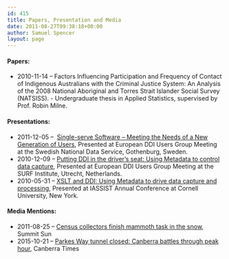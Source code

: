 ```yaml
---
id: 415
title: Papers, Presentation and Media
date: 2011-08-27T09:38:18+00:00
author: Samuel Spencer
layout: page
---
```

#### Papers:

  * 2010-11-14 &#8211; Factors Influencing Participation and Frequency of Contact of Indigenous Australians with the Criminal Justice System: An Analysis of the 2008 National Aboriginal and Torres Strait Islander Social Survey (NATSISS). - Undergraduate thesis in Applied Statistics, supervised by Prof. Robin Milne.

#### Presentations:

  * 2011-12-05 &#8211;  [Single-serve Software &#8211; Meeting the Needs of a New Generation of Users](http://www.iza.org/conference_files/EDDI2011/call_for_papers/EDDI11_Program_2011-12-27.html "EDDI Program Page"), Presented at European DDI Users Group Meeting at the Swedish National Data Service, Gothenburg, Sweden.
  * 2010-12-09 &#8211; [Putting DDI in the driver’s seat: Using Metadata to control data capture](http://www.iza.org/conference_files/eddi10/Program_2010-12-04_final3.html "EDDI Program Page"), Presented at European DDI Users Group Meeting at the SURF Institute, Utrecht, Netherlands.
  * 2010-05-31 &#8211; [XSLT and DDI: Using Metadata to drive data capture and processing](http://www.ciser.cornell.edu/IASSIST/program/a4.shtm "IASSIST 2010 Program list"), Presented at IASSIST Annual Conference at Cornell University, New York.

#### Media Mentions:

  * 2011-08-25 &#8211; [Census collectors finish mammoth task in the snow](http://web.archive.org/web/20120531021120/http://www.summitsun.com.au/news/local/news/general/census-collectors-finish-mammoth-task-in-the-snow/2270704.aspx), Summit Sun
  * 2015-10-21 &#8211; [Parkes Way tunnel closed: Canberra battles through peak hour](https://web.archive.org/web/20160315234233/http://www.canberratimes.com.au/act-news/parkes-way-tunnel-closed-canberra-battles-through-peak-hour-20151020-gke516.html), Canberra Times
